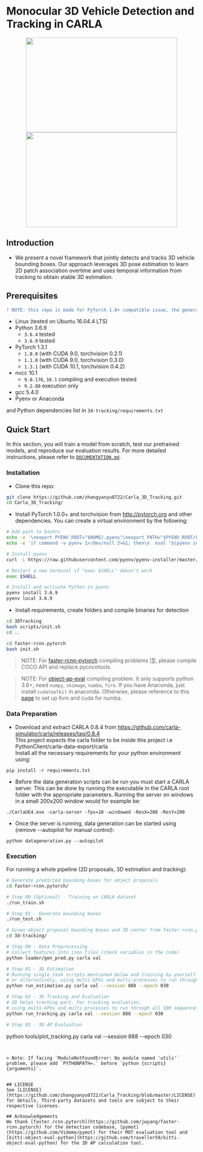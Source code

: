 # Monocular 3D Vehicle Detection and Tracking in CARLA

<p align="center">
  <img src="https://github.com/zhangyanyu0722/Carla_3D_Tracking/blob/main/image/2D.gif" height="250" width="400"/>
  <img src="https://github.com/zhangyanyu0722/Carla_3D_Tracking/blob/main/image/3D.gif" height="250" width="400"/>
</p>

## Introduction

- We present a novel framework that jointly detects and tracks 3D vehicle bounding boxes. Our approach leverages 3D pose estimation to learn 2D patch association overtime and uses temporal information from tracking to obtain stable 3D estimation.

## Prerequisites
```diff
! NOTE: this repo is made for PyTorch 1.0+ compatible issue, the generated results might be changed.
```

- Linux (tested on Ubuntu 16.04.4 LTS)
- Python 3.6.9
    - `3.6.4` tested
    - `3.6.9` tested
- PyTorch 1.3.1 
    - `1.0.0` (with CUDA 9.0, torchvision 0.2.1)
    - `1.1.0` (with CUDA 9.0, torchvision 0.3.0)
    - `1.3.1` (with CUDA 10.1, torchvision 0.4.2)
- nvcc 10.1
    - `9.0.176`, `10.1` compiling and execution tested
    - `9.2.88` execution only
- gcc 5.4.0
- Pyenv or Anaconda

and Python dependencies list in `3d-tracking/requirements.txt` 

## Quick Start
In this section, you will train a model from scratch, test our pretrained models, and reproduce our evaluation results.
For more detailed instructions, please refer to [`DOCUMENTATION.md`](3d-tracking/DOCUMENTATION.md).

### Installation
- Clone this repo:
```bash
git clone https://github.com/zhangyanyu0722/Carla_3D_Tracking.git
cd Carla_3D_Tracking/
```

- Install PyTorch 1.0.0+ and torchvision from http://pytorch.org and other dependencies. You can create a virtual environment by the following:
```bash
# Add path to bashrc 
echo -e '\nexport PYENV_ROOT="$HOME/.pyenv"\nexport PATH="$PYENV_ROOT/bin:$PATH"' >> ~/.bashrc
echo -e 'if command -v pyenv 1>/dev/null 2>&1; then\n  eval "$(pyenv init -)"\nfi' >> ~/.bashrc

# Install pyenv
curl -L https://raw.githubusercontent.com/pyenv/pyenv-installer/master/bin/pyenv-installer | bash

# Restart a new terminal if "exec $SHELL" doesn't work
exec $SHELL

# Install and activate Python in pyenv
pyenv install 3.6.9
pyenv local 3.6.9
```

- Install requirements, create folders and compile binaries for detection
```bash
cd 3DTracking
bash scripts/init.sh
cd ..

cd faster-rcnn.pytorch
bash init.sh
```

> NOTE: For [faster-rcnn-pytorch](faster-rcnn.pytorch/lib/setup.py) compiling problems 
[[1](https://github.com/jwyang/faster-rcnn.pytorch/issues/410#issuecomment-450709668)], please compile COCO API and replace pycocotools.

> NOTE: For [object-ap-eval](https://github.com/traveller59/kitti-object-eval-python#dependencies) compiling problem. It only supports python 3.6+, need `numpy`, `skimage`, `numba`, `fire`. If you have Anaconda, just install `cudatoolkit` in anaconda. Otherwise, please reference to this [page](https://github.com/numba/numba#custom-python-environments) to set up llvm and cuda for numba.

### Data Preparation

- Download and extract CARLA 0.8.4 from https://github.com/carla-simulator/carla/releases/tag/0.8.4  
This project expects the carla folder to be inside this project i.e PythonClient/carla-data-export/carla  
Install all the necessary requirements for your python environment using:
```
pip install -r requirements.txt
```

- Before the data generation scripts can be run you must start a CARLA server. This can be done by running the executable in the CARLA root folder with the appropriate parameters. Running the server on windows in a small 200x200 window would for example be:
```
./CarlaUE4.exe -carla-server -fps=10 -windowed -ResX=200 -ResY=200
```
- Once the server is running, data generation can be started using (remove --autopilot for manual control):
```
python datageneration.py --autopilot
```

### Execution

For running a whole pipeline (2D proposals, 3D estimation and tracking):
```bash
# Generate predicted bounding boxes for object proposals
cd faster-rcnn.pytorch/

# Step 00 (Optional) - Training on CARLA dataset
./run_train.sh

# Step 01 - Generate bounding boxes
./run_test.sh
```

```bash
# Given object proposal bounding boxes and 3D center from faster-rcnn.pytorch directory
cd 3d-tracking/

# Step 00 - Data Preprocessing
# Collect features into json files (check variables in the code)
python loader/gen_pred.py carla val

# Step 01 - 3D Estimation
# Running single task scripts mentioned below and training by yourself
# or alternatively, using multi-GPUs and multi-processes to run through all 100 sequences
python run_estimation.py carla val --session 888 --epoch 030

# Step 02 - 3D Tracking and Evaluation
# 3D helps tracking part. For tracking evaluation, 
# using multi-GPUs and multi-processes to run through all 100 sequences
python run_tracking.py carla val --session 888 --epoch 030

# Step 03 - 3D AP Evaluation
```
python tools/plot_tracking.py carla val --session 888 --epoch 030
```


> Note: If facing `ModuleNotFoundError: No module named 'utils'` problem, please add `PYTHONPATH=.` before `python {scripts} {arguments}`.


## LICENSE
See [LICENSE](https://github.com/zhangyanyu0722/Carla_Tracking/blob/master/LICENSE) for details. Third-party datasets and tools are subject to their respective licenses.

## Acknowledgements
We thank [faster.rcnn.pytorch](https://github.com/jwyang/faster-rcnn.pytorch) for the detection codebase, [pymot](https://github.com/Videmo/pymot) for their MOT evaluation tool and [kitti-object-eval-python](https://github.com/traveller59/kitti-object-eval-python) for the 3D AP calculation tool.
